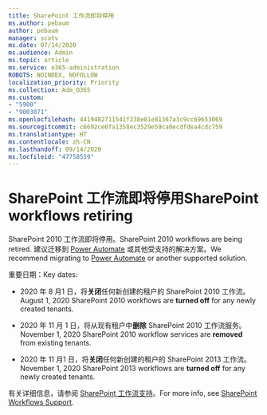 ```yaml
---
title: SharePoint 工作流即将停用
ms.author: pebaum
author: pebaum
manager: scotv
ms.date: 07/14/2020
ms.audience: Admin
ms.topic: article
ms.service: o365-administration
ROBOTS: NOINDEX, NOFOLLOW
localization_priority: Priority
ms.collection: Adm_O365
ms.custom:
- "5900"
- "9003071"
ms.openlocfilehash: 4419482711541f238e01e81367a3c9cc69653069
ms.sourcegitcommit: c6692ce0fa1358ec3529e59ca0ecdfdea4cdc759
ms.translationtype: HT
ms.contentlocale: zh-CN
ms.lasthandoff: 09/14/2020
ms.locfileid: "47758559"
---
```

# <a name="sharepoint-workflows-retiring"></a><span data-ttu-id="ed6bf-102">SharePoint 工作流即将停用</span><span class="sxs-lookup"><span data-stu-id="ed6bf-102">SharePoint workflows retiring</span></span>

<span data-ttu-id="ed6bf-103">SharePoint 2010 工作流即将停用。</span><span class="sxs-lookup"><span data-stu-id="ed6bf-103">SharePoint 2010 workflows are being retired.</span></span> <span data-ttu-id="ed6bf-104">建议迁移到 [Power Automate](https://docs.microsoft.com/power-automate/getting-started) 或其他受支持的解决方案。</span><span class="sxs-lookup"><span data-stu-id="ed6bf-104">We recommend migrating to [Power Automate](https://docs.microsoft.com/power-automate/getting-started) or another supported solution.</span></span> 

<span data-ttu-id="ed6bf-105">重要日期：</span><span class="sxs-lookup"><span data-stu-id="ed6bf-105">Key dates:</span></span>

- <span data-ttu-id="ed6bf-106">2020 年 8 月1 日，将**关闭**任何新创建的租户的 SharePoint 2010 工作流。</span><span class="sxs-lookup"><span data-stu-id="ed6bf-106">August 1, 2020 SharePoint 2010 workflows are **turned off** for any newly created tenants.</span></span>

- <span data-ttu-id="ed6bf-107">2020 年 11 月 1 日，将从现有租户中**删除** SharePoint 2010 工作流服务。</span><span class="sxs-lookup"><span data-stu-id="ed6bf-107">November 1, 2020 SharePoint 2010 workflow services are **removed** from existing tenants.</span></span>

- <span data-ttu-id="ed6bf-108">2020 年 11 月1 日，将**关闭**任何新创建的租户的 SharePoint 2013 工作流。</span><span class="sxs-lookup"><span data-stu-id="ed6bf-108">November 1, 2020 SharePoint 2013 workflows are **turned off** for any newly created tenants.</span></span>

<span data-ttu-id="ed6bf-109">有关详细信息，请参阅 [SharePoint 工作流支持](https://aka.ms/sp-workflows-support)。</span><span class="sxs-lookup"><span data-stu-id="ed6bf-109">For more info, see [SharePoint Workflows Support](https://aka.ms/sp-workflows-support).</span></span>